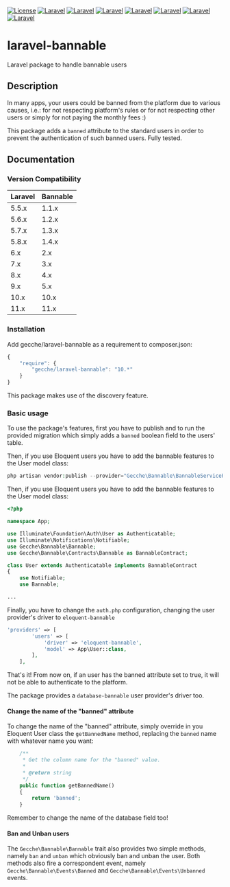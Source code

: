 [![License](http://img.shields.io/badge/license-MIT-brightgreen.svg?style=flat-square)](https://tldrlegal.com/license/mit-license)
[![Laravel](https://img.shields.io/badge/Laravel-11.x-orange.svg?style=flat-square)](http://laravel.com)
[![Laravel](https://img.shields.io/badge/Laravel-10.x-orange.svg?style=flat-square)](http://laravel.com)
[![Laravel](https://img.shields.io/badge/Laravel-9.x-orange.svg?style=flat-square)](http://laravel.com)
[![Laravel](https://img.shields.io/badge/Laravel-8.x-orange.svg?style=flat-square)](http://laravel.com)
[![Laravel](https://img.shields.io/badge/Laravel-7.x-orange.svg?style=flat-square)](http://laravel.com)
[![Laravel](https://img.shields.io/badge/Laravel-6.x-orange.svg?style=flat-square)](http://laravel.com)
[![Laravel](https://img.shields.io/badge/Laravel-5.x-orange.svg?style=flat-square)](http://laravel.com)

# laravel-bannable
Laravel package to handle bannable users

## Description
  In many apps, your users could be banned from the platform due to various causes, i.e.: for not respecting platform's 
  rules or for not respecting other users or simply for not paying the monthly fees :)
  
  This package adds a `banned` attribute to the standard users in order to prevent the authentication of such 
  banned users. Fully tested.

## Documentation

### Version Compatibility

 Laravel  | Bannable
:---------|:----------
 5.5.x    | 1.1.x
 5.6.x    | 1.2.x
 5.7.x    | 1.3.x
 5.8.x    | 1.4.x
 6.x      | 2.x
 7.x      | 3.x
 8.x      | 4.x
 9.x      | 5.x
 10.x     | 10.x
 11.x     | 11.x

### Installation

Add gecche/laravel-bannable as a requirement to composer.json:

```javascript
{
    "require": {
        "gecche/laravel-bannable": "10.*"
    }
}
```

This package makes use of the discovery feature.

### Basic usage

To use the package's features, first you have to publish and to run the provided migration which simply adds a `banned` boolean field to the
 users' table.

Then, if you use Eloquent users you have to add the bannable features to the User model class:

```php
php artisan vendor:publish --provider="Gecche\Bannable\BannableServiceProvider"
```
 
Then, if you use Eloquent users you have to add the bannable features to the User model class:

```php
<?php

namespace App;

use Illuminate\Foundation\Auth\User as Authenticatable;
use Illuminate\Notifications\Notifiable;
use Gecche\Bannable\Bannable;
use Gecche\Bannable\Contracts\Bannable as BannableContract;

class User extends Authenticatable implements BannableContract
{
    use Notifiable;
    use Bannable;

...
```

Finally, you have to change the `auth.php` configuration, changing the user provider's driver to `eloquent-bannable`

```php
'providers' => [
        'users' => [
            'driver' => 'eloquent-bannable',
            'model' => App\User::class,
        ],
    ],
```

That's it! From now on, if an user has the banned attribute set to true, it will not be able to authenticate to the 
platform.

The package provides a `database-bannable` user provider's driver too.

#### Change the name of the "banned" attribute

To change the name of the "banned" attribute, simply override in you Eloquent User class the `getBannedName` method, 
replacing the `banned` name with whatever name you want:

```php
    /**
     * Get the column name for the "banned" value.
     *
     * @return string
     */
    public function getBannedName()
    {
        return 'banned';
    }
```

Remember to change the name of the database field too!

#### Ban and Unban users

The `Gecche\Bannable\Bannable` trait also provides two simple methods, namely 
`ban` and `unban` which obviously ban and unban the user. Both methods also fire 
a correspondent event, namely `Gecche\Bannable\Events\Banned` and `Gecche\Bannable\Events\Unbanned` events.










